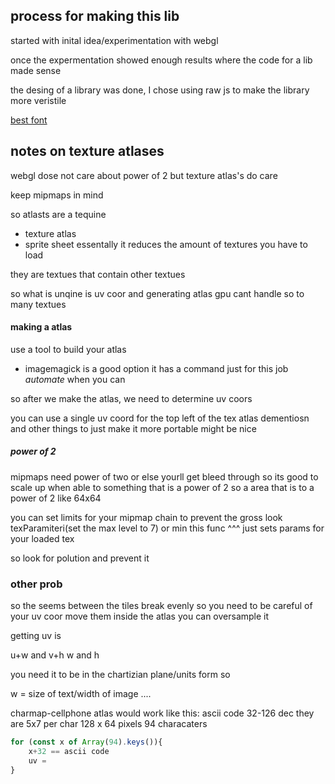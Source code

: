## process for making this lib

started with inital idea/experimentation with webgl

once the expermentation showed enough results 
where the code for a lib made sense

the desing of a library was done,
I chose using raw js to make the library more veristile



[best font](https://jadedtwin.itch.io/pixel-bold-font?download)
## notes on texture atlases
webgl dose not care about power of 2 
but texture atlas's do care

keep mipmaps in mind


so atlasts are a tequine 
- texture atlas
- sprite sheet
essentally it reduces the amount of textures you have to load

they are textues that contain other textues

so what is unqine is uv coor and generating atlas
gpu cant handle so to many textues


#### making a atlas
use a tool to build your atlas
- imagemagick is a good option it has a command just for this job
*automate* when you can

so after we make the atlas,
we need to determine uv coors

you can use a single uv coord for the top left of the tex
atlas dementiosn and other things to just make it more portable might be nice

##### power of 2
mipmaps need power of two or else yourll get bleed through
so its good to scale up when able to something that is a power of 2
so a area that is to a power of 2 like 64x64

you can set limits for your mipmap chain to prevent the 
gross look
texParamiteri(set the max level to 7) or min
this func ^^^ just sets params for your loaded tex

so look for polution and prevent it 

### other prob
so the seems between the tiles break evenly
so you need to be careful of your uv coor
move them inside the atlas you can oversample it 

getting uv is 

u+w and v+h
w and h 

you need it to be in the chartizian plane/units form so 

w = size of text/width of image
....

charmap-cellphone atlas would work like this:
    ascii code 32-126 dec they are 5x7 per char
    128 x 64 pixels
94 characaters

```js
for (const x of Array(94).keys()){
    x+32 == ascii code
    uv = 
}

```
